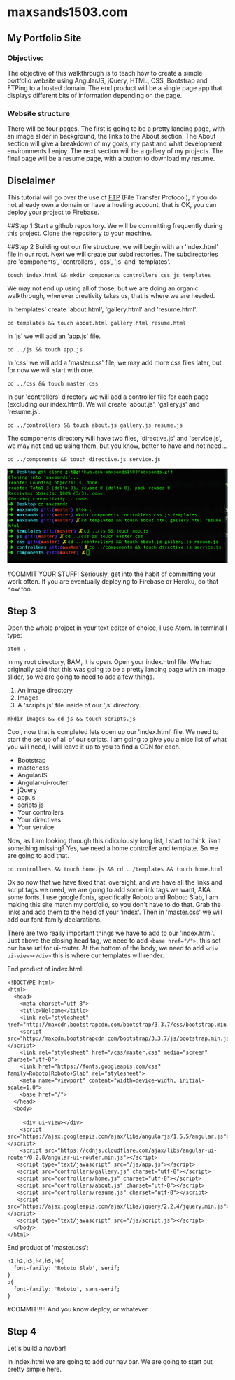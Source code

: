 # maxsands1503.com
## My Portfolio Site
### Objective:
The objective of this walkthrough is to teach how to create a simple portfolio website using AngularJS, jQuery,
HTML, CSS, Bootstrap and FTPing to a hosted domain. The end product will be a single page app that displays different bits of information depending on the page.

### Website structure
There will be four pages. The first is going to be a pretty landing page, with an image slider in background, the links to the About section. The About section will give a breakdown of my goals, my past and what development environments I enjoy.  The next section will be a gallery of my projects. The final page will be a resume page, with a button to download my resume.

## Disclaimer
This tutorial will go over the use of [FTP](https://en.wikipedia.org/wiki/File_Transfer_Protocol) (File Transfer Protocol), if you do not already own a domain or have a hosting account, that is OK, you can deploy your project to Firebase.

##Step 1
Start a github repository. We will be committing frequently during this project. Clone the repository to your machine.  

##Step 2
Building out our file structure, we will begin with an 'index.html' file in our root. Next we will create our subdirectories. The subdirectories are 'components', 'controllers', 'css', 'js' and 'templates'.  
```
touch index.html && mkdir components controllers css js templates

```
We may not end up using all of those, but we are doing an organic walkthrough, wherever creativity takes us, that is where we are headed.

In 'templates' create 'about.html', 'gallery.html' and 'resume.html'.  
```
cd templates && touch about.html gallery.html resume.html
```

In 'js' we will add an 'app.js' file.   
```
cd ../js && touch app.js
```
In 'css' we will add a 'master.css' file, we may add more css files later, but for now we will start with one.   
```
cd ../css && touch master.css
```
In our 'controllers' directory we will add a controller file for each page (excluding our index.html). We will create 'about.js', 'gallery.js' and 'resume.js'.  
```
cd ../controllers && touch about.js gallery.js resume.js

```
The components directory will have two files, 'directive.js' and 'service.js', we may not end up using them, but you know, better to have and not need...  
```
cd ../components && touch directive.js service.js
```
![terminal](images/terminal-ss.jpg "So much done, so far to go!")

#COMMIT YOUR STUFF!
Seriously, get into the habit of committing your work often. If you are eventually deploying to Firebase or Heroku, do that now too.

## Step 3
Open the whole project in your text editor of choice, I use Atom. In terminal I type:  
```
atom .  

```
in my root directory, BAM, it is open. Open your index.html file. We had originally said that this was going to be a pretty landing page with an image slider, so we are going to need to add a few things.  
1) An image directory  
2) Images  
3) A 'scripts.js' file inside of our 'js' directory.   
```
mkdir images && cd js && touch scripts.js
```
Cool, now that is completed lets open up our 'index.html' file. We need to start the set up of all of our scripts. I am going to give you a nice list of what you will need, I will leave it up to you to find a CDN for each.   
- Bootstrap  
- master.css
- AngularJS  
- Angular-ui-router  
- jQuery  
- app.js  
- scripts.js
- Your controllers
- Your directives
- Your service  

Now, as I am looking through this ridiculously long list, I start to think, isn't something missing? Yes, we need a home controller and template. So we are going to add that.  

```
cd controllers && touch home.js && cd ../templates && touch home.html
```
Ok so now that we have fixed that, oversight, and we have all the links and script tags we need, we are going to add some link tags we want, AKA some fonts. I use google fonts, specifically Roboto and Roboto Slab, I am making this site match my portfolio, so you don't have to do that. Grab the links and add them to the head of your 'index'. Then in 'master.css' we will add our font-family declarations.

There are two really important things we have to add to our 'index.html'. Just above the closing head tag, we need to add `<base href="/">`, this set our base url for ui-router. At the bottom of the body, we need to add `<div ui-view></div>` this is where our templates will render.   

End product of index.html:  
```
<!DOCTYPE html>
<html>
  <head>
    <meta charset="utf-8">
    <title>Welcome</title>
    <link rel="stylesheet" href="http://maxcdn.bootstrapcdn.com/bootstrap/3.3.7/css/bootstrap.min.css">
    <script src="http://maxcdn.bootstrapcdn.com/bootstrap/3.3.7/js/bootstrap.min.js"></script>
    <link rel="stylesheet" href="/css/master.css" media="screen" charset="utf-8">
    <link href="https://fonts.googleapis.com/css?family=Roboto|Roboto+Slab" rel="stylesheet">
    <meta name="viewport" content="width=device-width, initial-scale=1.0">
    <base href="/">
  </head>
  <body>

     <div ui-view></div>
    <script src="https://ajax.googleapis.com/ajax/libs/angularjs/1.5.5/angular.js"></script>
    <script src="https://cdnjs.cloudflare.com/ajax/libs/angular-ui-router/0.2.8/angular-ui-router.min.js"></script>
   <script type="text/javascript" src="/js/app.js"></script>
   <script src="controllers/gallery.js" charset="utf-8"></script>
   <script src="controllers/home.js" charset="utf-8"></script>
   <script src="controllers/about.js" charset="utf-8"></script>
   <script src="controllers/resume.js" charset="utf-8"></script>
   <script src="https://ajax.googleapis.com/ajax/libs/jquery/2.2.4/jquery.min.js"></script>
   <script type="text/javascript" src="/js/script.js"></script>
  </body>
</html>
```   
End product of 'master.css':  
```
h1,h2,h3,h4,h5,h6{
  font-family: 'Roboto Slab', serif;
}
p{
  font-family: 'Roboto', sans-serif;
}
```
#COMMIT!!!!!
And you know deploy, or whatever.

## Step 4
Let's build a navbar!

In index.html we are going to add our nav bar. We are going to start out pretty simple here.

